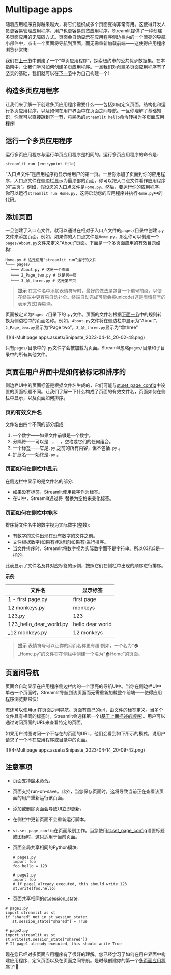 # Multipage apps

随着应用程序变得越来越大，将它们组织成多个页面变得非常有用。这使得开发人员更容易管理应用程序，用户也更容易浏览应用程序。Streamlit提供了一种创建多页面应用的无障碍方式。页面会自动显示在应用程序侧边栏内的一个漂亮的导航小部件中，点击一个页面将导航到页面，而无需重新加载前端——这使得应用程序浏览非常快!

我们在[上一节](https://docs.streamlit.io/library/get-started/create-an-app)中创建了一个“单页应用程序”，探索纽约市的公共优步数据集。在本指南中，让我们学习如何创建多页应用程序。一旦我们对创建多页面应用程序有了坚实的基础，我们就可以在[下一节](https://docs.streamlit.io/library/get-started/multipage-apps/create-a-multipage-app)中为自己构建一个!

## 构造多页应用程序

让我们来了解一下创建多页应用程序需要什么——包括如何定义页面，结构化和运行多页应用程序，以及如何在用户界面中在页面之间导航。一旦你理解了基础知识，你就可以直接跳到[下一节](https://docs.streamlit.io/library/get-started/multipage-apps/create-a-multipage-app)，将熟悉的`streamlit hello`命令转换为多页面应用程序!

## 运行一个多页应用程序

运行多页应用程序与运行单页应用程序是相同的。运行多页应用程序的命令是:

```
streamlit run [entrypoint file]
```

“入口点文件”是应用程序将显示给用户的第一页。一旦你添加了页面到你的应用程序，入口点文件在侧边栏显示为最顶部的页面。你可以把入口点文件看作应用程序的“主页”。例如，假设您的入口点文件是`Home.py`。然后，要运行你的应用程序，你可以运行`streamlit run Home.py`，这将启动您的应用程序并执行`Home.py`中的代码。

## 添加页面

一旦创建了入口点文件，就可以通过在相对于入口点文件的`pages/`目录中创建`.py`文件来添加页面。例如，如果你的入口点文件是`Home.py`，那么你可以创建一个`pages/About.py`文件来定义“About”页面。下面是一个多页面应用的有效目录结构:

```
Home.py # 这是使用“streamlit run”运行的文件
└─── pages/
  └─── About.py # 这是一个页面
  └─── 2_Page_two.py # 这是另一页
  └─── 3_😎_three.py # 这是第三页
```

> **提示**
> 在文件名中添加表情符号时，最好的做法是包含一个编号前缀，以便在终端中更容易自动补全。终端自动完成可能会被unicode(这是表情符号的表示方式)弄糊涂。

页面被定义为`Pages /`目录下的`.py`文件。页面的文件名根据[下面一节](https://docs.streamlit.io/library/get-started/multipage-apps#how-pages-are-labeled-and-sorted-in-the-ui)中的规则转换为侧边栏中的页面名称。例如，`About.py`文件将在侧边栏中显示为“About”，`2_Page_two.py`显示为“Page two”，`3_😎_three.py`显示为“😎three”

![](4-Multipage apps.assets/Snipaste_2023-04-14_20-02-48.png)

只有`pages/`目录中的`.py`文件才会被加载为页面。Streamlit忽略`pages/`目录和子目录中的所有其他文件。

## 页面在用户界面中是如何被标记和排序的

侧边栏UI中的页面标签是根据文件名生成的，它们可能与[st.set_page_config](https://docs.streamlit.io/library/api-reference/utilities/st.set_page_config)中设置的页面标题不同。让我们了解一下什么构成了页面的有效文件名，页面如何在侧栏中显示，以及页面如何排序。

### 页的有效文件名

文件名由四个不同的部分组成:

1. 一个数字——如果文件前缀是一个数字。
2. 分隔符——可以是`_` ，`-` ，空格或它们的任何组合。
3. 一个标签——它是`.py` 之前的所有内容，但不包括`.py` 。
4. 扩展名——始终是`.py` 。

### 页面如何在侧栏中显示

在侧边栏中显示的是文件名的部分:

- 如果没有标签，Streamlit使用数字作为标签。
- 在UI中，Streamlit通过将`_`替换为空格来美化标签。

### 页面如何在侧栏中排序

排序将文件名中的数字视为实际数字(整数):

- 有数字的文件出现在没有数字的文件之前。
- 文件根据数字(如果有)和标题(如果有)进行排序。
- 当文件排序时，Streamlit将数字视为实际数字而不是字符串。所以03和3是一样的。

此表显示了文件名及其对应标签的示例，按照它们在侧栏中出现的顺序进行排序。

**示例**:

| **文件名**              | **显示标签**     |
| ----------------------- | ---------------- |
| 1 - first page.py       | first page       |
| 12 monkeys.py           | monkeys          |
| 123.py                  | 123              |
| 123_hello_dear_world.py | hello dear world |
| _12 monkeys.py          | 12 monkeys       |

> **提示**
> 表情符号可以让你的网页名称更有趣!例如，一个名为“🏠_Home.py”的文件将在侧栏中创建一个名为“🏠Home”的页面。

## 页面间导航

页面会自动显示在应用程序侧边栏内的一个漂亮的导航UI中。当你在侧边栏UI中单击一个页面时，Streamlit导航到该页面而无需重新加载整个前端——使得应用程序浏览非常快!

您还可以使用url在页面之间导航。页面有自己的url，由文件的标签定义。当多个文件具有相同的标签时，Streamlit会选择第一个([基于上面描述的顺序](https://docs.streamlit.io/library/get-started/multipage-apps#how-pages-are-sorted-in-the-sidebar))。用户可以通过访问页面的URL来查看特定的页面。

如果用户试图访问一个不存在的页面的URL，他们会看到如下所示的模式，说用户请求了一个不在应用程序或目录中的页面。

![](4-Multipage apps.assets/Snipaste_2023-04-14_20-09-42.png)

## 注意事项

- 页面支持[魔术命令](https://docs.streamlit.io/library/api-reference/write-magic/magic)。

- 页面支持run-on-save。此外，当您保存页面时，这将导致当前正在查看该页面的用户重新运行该页面。

- 添加或删除页面会导致UI立即更新。

- 在侧栏中更新页面不会重新运行脚本。

- `st.set_page_config`在页面级别工作。当您使用[st.set_page_config](https://docs.streamlit.io/library/api-reference/utilities/st.set_page_config)设置标题或图标时，这只适用于当前页面。

- 页面全局共享相同的Python模块:

  ```
  # page1.py
  import foo
  foo.hello = 123
  
  # page2.py
  import foo
  # If page1 already executed, this should write 123
  st.write(foo.hello)  
  ```

- 页面共享相同的[st.session_state](https://docs.streamlit.io/library/advanced-features/session-state):

```
# page1.py
import streamlit as st
if "shared" not in st.session_state:
   st.session_state["shared"] = True

# page2.py
import streamlit as st
st.write(st.session_state["shared"])
# If page1 already executed, this should write True
```

现在您已经对多页面应用程序有了很好的理解。您已经学习了如何在用户界面中构建应用程序、定义页面以及在页面之间导航。是时候创建你的第一个[多页面应用程序](https://docs.streamlit.io/library/get-started/multipage-apps/create-a-multipage-app)了!🥳